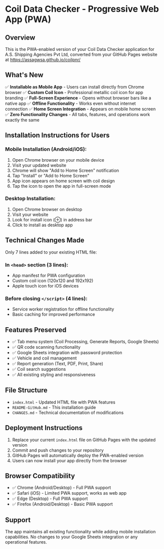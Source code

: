 # Coil Data Checker - Progressive Web App (PWA)

## Overview
This is the PWA-enabled version of your Coil Data Checker application for A.S. Shipping Agencies Pvt Ltd, converted from your GitHub Pages website at https://assagwsa.github.io/coilpnr/

## What's New
✅ **Installable as Mobile App** - Users can install directly from Chrome browser
✅ **Custom Coil Icon** - Professional metallic coil icon for app branding
✅ **Full-Screen Experience** - Opens without browser bars like a native app
✅ **Offline Functionality** - Works even without internet connection
✅ **Home Screen Integration** - Appears on mobile home screen
✅ **Zero Functionality Changes** - All tabs, features, and operations work exactly the same

## Installation Instructions for Users

### Mobile Installation (Android/iOS):
1. Open Chrome browser on your mobile device
2. Visit your updated website
3. Chrome will show "Add to Home Screen" notification
4. Tap "Install" or "Add to Home Screen"
5. App icon appears on home screen with coil design
6. Tap the icon to open the app in full-screen mode

### Desktop Installation:
1. Open Chrome browser on desktop
2. Visit your website
3. Look for install icon (⊕) in address bar
4. Click to install as desktop app

## Technical Changes Made

Only 7 lines added to your existing HTML file:

### In `<head>` section (3 lines):
- App manifest for PWA configuration
- Custom coil icon (120x120 and 192x192)
- Apple touch icon for iOS devices

### Before closing `</script>` (4 lines):
- Service worker registration for offline functionality
- Basic caching for improved performance

## Features Preserved
- ✅ Tab menu system (Coil Processing, Generate Reports, Google Sheets)
- ✅ QR code scanning functionality
- ✅ Google Sheets integration with password protection
- ✅ Vehicle and coil management
- ✅ Report generation (Text, PDF, Print, Share)
- ✅ Coil search suggestions
- ✅ All existing styling and responsiveness

## File Structure
- `index.html` - Updated HTML file with PWA features
- `README-GitHub.md` - This installation guide
- `CHANGES.md` - Technical documentation of modifications

## Deployment Instructions
1. Replace your current `index.html` file on GitHub Pages with the updated version
2. Commit and push changes to your repository
3. GitHub Pages will automatically deploy the PWA-enabled version
4. Users can now install your app directly from the browser

## Browser Compatibility
- ✅ Chrome (Android/Desktop) - Full PWA support
- ✅ Safari (iOS) - Limited PWA support, works as web app
- ✅ Edge (Desktop) - Full PWA support
- ✅ Firefox (Android/Desktop) - Basic PWA support

## Support
The app maintains all existing functionality while adding mobile installation capabilities. No changes to your Google Sheets integration or any operational features.